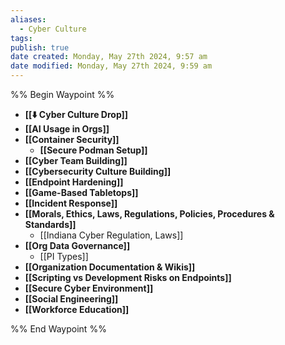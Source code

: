 ```yaml
---
aliases:
  - Cyber Culture
tags: 
publish: true
date created: Monday, May 27th 2024, 9:57 am
date modified: Monday, May 27th 2024, 9:59 am
---
```

%% Begin Waypoint %%
- **[[⬇️ Cyber Culture Drop]]**
- **[[AI Usage in Orgs]]**
- **[[Container Security]]**
	- **[[Secure Podman Setup]]**
- **[[Cyber Team Building]]**
- **[[Cybersecurity Culture Building]]**
- **[[Endpoint Hardening]]**
- **[[Game-Based Tabletops]]**
- **[[Incident Response]]**
- **[[Morals, Ethics, Laws, Regulations, Policies, Procedures & Standards]]**
	- [[Indiana Cyber Regulation, Laws]]
- **[[Org Data Governance]]**
	- [[PI Types]]
- **[[Organization Documentation & Wikis]]**
- **[[Scripting vs Development Risks on Endpoints]]**
- **[[Secure Cyber Environment]]**
- **[[Social Engineering]]**
- **[[Workforce Education]]**

%% End Waypoint %%